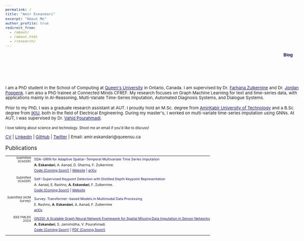 ```yaml
---
permalink: /
title: "Amir Eskandari"
excerpt: "About Me"
author_profile: true
redirect_from: 
  - /about/
  - /about.html
  - /research/
---
```


<html>
<style>
body {
  font-size: 0.83em;
  max-width: 1500px; /* Increased from default */
  margin: 0 auto; /* Center the content */
  padding: 0 20px; /* Add some padding on the sides */
}
table, th, td {
  border:0px solid black;
  padding:0;
  border-collapse:collapse;
  font-size: 0.9em;
}
header {
  position: relative;
  height: 50px;
}
nav {
  position: absolute;
  right: 20px;
  top: 0;
}
nav a {
  color: #191970;
  font-weight: bold;
  text-decoration: none;
}
nav a:hover {
  text-decoration: underline;
}
</style>
  
<body>

<!-- New section for Blog Post Link aligned to the right -->
<header>
  <nav>
    <a href="https://ameskandari.github.io/blog-post.html">Blog</a>
  </nav>
</header>

<p style="margin-bottom: 1.2em; line-height: 1.2">
I am a PhD student in the School of Computing at <a href="https://www.queensu.ca" style="color:#191970">Queen's University</a> in Ontario, Canada. I am supervised by Dr. <a href="https://www.cs.queensu.ca/people/Farhana/Zulkernine" style="color:#191970">Farhana Zulkernine</a> and Dr. <a href="https://www.queensu.ca/psychology/people/jordan-poppenk" style="color:#191970">Jordan Poppenk</a>. I am also a PhD trainee at Connected Minds CFREF. My research focuses on Graph Machine Learning for text and time-series data, with applications mainly in AI-Reasoning, Multi-Variate Time-Series Imputation, Automated Diagnosis Systems, and Dialogue Systems.
</p>

<p style="margin-bottom: 1.2em; line-height: 1.2">
Prior to my PhD, I was a graduate research assistant at AUT. I proudly hold an M.Sc. degree from <a href="https://aut.ac.ir/en/" style="color:#191970">AmirKabir University of Technology</a> and a B.Sc. degree from <a href="https://ikiu.ac.ir/en/" style="color:#191970">IKIU</a>, both in the field of Electrical Engineering. During my master's, I worked on multi-variate time-series imputation using GNNs. At AUT, I was supervised by Dr. <a href="https://aut.ac.ir/cv/2519/VAHID%20POURAHMADI" style="color:#191970">Vahid Pourahmadi</a>.
</p>

<p style="margin-bottom: 1.2em; line-height: 1.2; font-size: smaller">
I love talking about science and technology. Shoot me an email if you'd like to discuss!
</p>

<p style="margin-bottom: 1.2em; line-height: 1.2">
<a href="https://ameskandari.github.io/assets/AmirEskandari_CV.pdf" style="color:#191970" target="_blank">CV</a> 
| <a href="https://www.linkedin.com/in/ameskandari/" style="color:#191970" target="_blank">Linkedin</a> 
| <a href="https://github.com/AmEskandari" style="color:#191970" target="_blank">GitHub</a> 
| <a href="https://twitter.com/Amireskndri" style="color:#191970" target="_blank">Twitter</a> 
| Email: amir.eskandari@queensu.ca 
</p>

<span style="font-size:1.3em">Publications</span>   
<table style="width:100%">
    
  <tr>
    <td style="width:80px; text-align:right; padding-right:10px; font-size:0.8em">Submitted (ICASSP)</td>
    <td><a style="color:#191970" target="_blank">SDA-GRIN for Adaptive Spatial-Temporal Multivariate Time Series Imputation</a></td>
  </tr>
  <tr>
    <td></td>
    <td style="padding-bottom:4px"><b>A. Eskandari</b>, A. Aanad, D. Sharma, F. Zulkernine.</td>
  </tr>
  <tr>
    <td></td>
    <td style="padding-bottom:10px"><a href="https://github.com/AmEskandari/sdagrin" style="color:#191970" target="_blank">Code (Coming Soon!)</a> | <a href="https://ameskandari.github.io/sda-grin/" style="color:#191970" target="_blank">Website</a> | <a href="https://arxiv.org/abs/2410.03954" style="color:#191970" target="_blank">arXiv</a> </td>
  </tr>
  
  <tr>
    <td style="width:80px; text-align:right; padding-right:10px; font-size:0.8em">Submitted (ICASSP)</td>
    <td><a style="color:#191970" target="_blank">Self-Supervised Keypoint Detection with Distilled Depth Keypoint Representation</a></td>
  </tr>
  <tr>
    <td></td>
    <td style="padding-bottom:4px">A. Aanad, E. Rashno, <b>A. Eskandari</b>, F. Zulkernine.</td>
  </tr>
  <tr>
    <td></td>
    <td style="padding-bottom:10px"><a href="https://github.com/AmEskandari/SSKD" style="color:#191970" target="_blank">Code (Coming Soon!)</a> | <a href="https://23wm13.github.io/distill-dkp/" style="color:#191970" target="_blank">Website</a></td>
  </tr>

  <tr>
    <td style="width:80px; text-align:right; padding-right:10px; font-size:0.8em">Submitted (ACM Survey)</td>
    <td><a style="color:#191970" target="_blank">Survey: Transformer-based Models in Multimodal Data Processing</a></td>
  </tr>
  <tr>
    <td></td>
    <td style="padding-bottom:4px">E. Rashno, <b>A. Eskandari</b>, A. Aanad, F. Zulkernine</td>
  </tr>
  <tr>
    <td></td>
    <td style="padding-bottom:10px"><a href="https://arxiv.org/pdf/2408.04723" style="color:#191970" target="_blank">arXiv</a></td>
  </tr>

  <tr>
    <td style="width:80px; text-align:right; padding-right:10px; font-size:0.8em">IEEE FMLDS 2024</td>
    <td><a href="https://ieeexplore.ieee.org/document/10189452" style="color:#191970" target="_blank">GN2DI: A Scalable Graph Neural Network Framework for Spatial Missing Data Imputation in Sensor Networks</a></td>
  </tr>
  <tr>
    <td></td>
    <td style="padding-bottom:4px"><b>A. Eskandari</b>, S. Jamshidiha, V. Pourahmadi.</td>
  </tr>
  <tr>
    <td></td>
    <td style="padding-bottom:10px"><a href="https://github.com/AmEskandari/GN2DI" style="color:#191970" target="_blank">Code (Coming Soon)!</a> | <a href="https://ameskandari.github.io/GN2DI/" style="color:#191970" target="_blank">PDF (Coming Soon!)</a></td>
  </tr>
</table>
